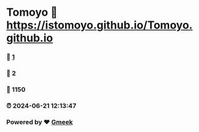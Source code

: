# Tomoyo :link: https://istomoyo.github.io/Tomoyo.github.io 
### :page_facing_up: [1](https://istomoyo.github.io/Tomoyo.github.io/tag.html) 
### :speech_balloon: 2 
### :hibiscus: 1150 
### :alarm_clock: 2024-06-21 12:13:47 
### Powered by :heart: [Gmeek](https://github.com/Meekdai/Gmeek)

